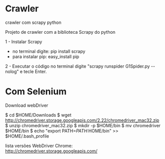 # Crawler
crawler com scrapy python

Projeto de crawler com a biblioteca Scrapy do python

1 - Instalar Scrapy
  * no terminal digite:  pip install scrapy
  * para instalar pip: easy_install pip

2 - Executar o código
 no terminal digite "scrapy runspider G1Spider.py --nolog"  e tecle Enter.


<h1>Com Selenium</h1>
Download webDriver

$ cd $HOME/Downloads
$ wget http://chromedriver.storage.googleapis.com/2.22/chromedriver_mac32.zip
$ unzip chromedriver_mac32.zip
$ mkdir -p $HOME/bin
$ mv chromedriver $HOME/bin
$ echo "export PATH=$PATH:$HOME/bin" >> $HOME/.bash_profile

lista versões WebDriver Chrome: http://chromedriver.storage.googleapis.com/
